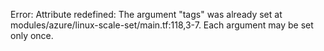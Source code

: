 Error: Attribute redefined: The argument "tags" was already set at modules/azure/linux-scale-set/main.tf:118,3-7. Each argument may be set only once.
